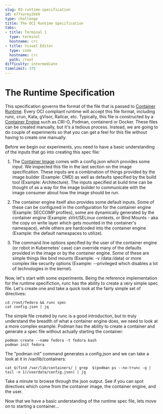 ```yaml
---
slug: 03-runtime-specification
id: o77xurey2kb9
type: challenge
title: The OCI Runtime Specification
tabs:
- title: Terminal 1
  type: terminal
  hostname: crc
- title: Visual Editor
  type: code
  hostname: crc
  path: /root
difficulty: intermediate
timelimit: 375
---
```

# The Runtime Specification

This specification governs the format of the file that is passed to [Container Runtime](https://developers.redhat.com/blog/2018/02/22/container-terminology-practical-introduction/#h.6yt1ex5wfo55). Every OCI compliant runtime will accept this file format, including runc, crun, Kata, gVisor, Railcar, etc. Typically, this file is constructed by a [Container Engine](https://developers.redhat.com/blog/2018/02/22/container-terminology-practical-introduction/#h.6yt1ex5wfo3l) such as CRI-O, Podman, containerd or Docker. These files can be created manually, but it's a tedious process. Instead, we are going to do couple of experiments so that you can get a feel for this file without having to create one manually.

Before we begin our experiments, you need to have a basic understanding of the inputs that go into creating this spec file:

1. The [Container Image]() comes with a config.json which provides some input. We inspected this file in the last section on the image specification. These inputs are a combination of things provided by the image builder (Example: CMD) as well as defaults specified by the build tool (Example: Architecture). The inputs specified at build time can be thought of as a way for the image builder to communicate with the image consumer about how the image should be run.

2. The container engine itself also provides some default inputs. Some of these can be configured in the configuration for the container engine (Example: SECCOMP profiles), some are dynamically generated by the container engine (Example: sVirt/SELinux contexts, or Bind Mounts - aka the copy on write layer which gets mounted in the container's namespace), while others are hardcoded into the container engine (Example: the default namespaces to utilize).

3. The command line options specified by the user of the container engine (or robot in Kubernetes' case) can override many of the defaults provided in the image or by the container engine. Some of these are simple things like bind mounts (Example: -v /data:/data) or more complex like security options (Example: --privileged which disables a lot of technologies in the kernel).

Now, let's start with some experiments. Being the reference implementation for the runtime specifiction, runc has the ability to create a very simple spec file. Let's create one and take a quick look at the fairly simple set of directives:

```
cd /root/fedora && runc spec
cat config.json | jq
```

The simple file created by runc is a good introduction, but to truly understand the breadth of what a container engine does, we need to look at a more complex example. Podman has the ability to create a container and generate a spec file without actually starting the container:

```
podman create --name fedora -t fedora bash
podman init fedora
```

The "podman init" command generates a config.json and we can take a look at it in /var/lib/containers:

```
cat $(find /var/lib/containers/ | grep  $(podman ps --no-trunc -q | tail -n 1)/userdata/config.json) | jq
```

Take a minute to browse through the json output. See if you can spot directives which come from the container image, the container engine, and the user.

Now that we have a basic understanding of the runtime spec file, lets move on to starting a container...
